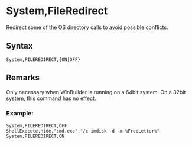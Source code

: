 # System,FileRedirect #
Redirect some of the OS directory calls to avoid possible conflicts.
## Syntax ##
```
System,FILEREDIRECT,{ON|OFF}
```
## Remarks ##
Only necessary when WinBuilder is running on a 64bit system.  On a 32bit system, this command has no effect.

### Example: ###
```
System,FILEREDIRECT,OFF
ShellExecute,Hide,"cmd.exe","/c imdisk -d -m %FreeLetter%"
System,FILEREDIRECT,ON 
```